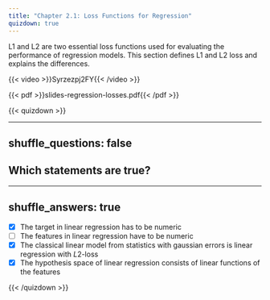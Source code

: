```yaml
---
title: "Chapter 2.1: Loss Functions for Regression"
quizdown: true
---
```

L1 and L2 are two essential loss functions used for evaluating the performance of regression models. This section defines L1 and L2 loss and explains the differences. 
<!--more-->
{{< video >}}Syrzezpj2FY{{< /video >}}

{{< pdf >}}slides-regression-losses.pdf{{< /pdf >}}

{{< quizdown >}}

---
shuffle_questions: false
---

## Which statements are true? 

---
shuffle_answers: true
---

- [x] The target in linear regression has to be numeric
- [ ] The features in linear regression have to be numeric
- [x] The classical linear model from statistics with gaussian errors is linear regression with $L2$-loss
- [x] The hypothesis space of linear regression consists of linear functions of the features

{{< /quizdown >}}


